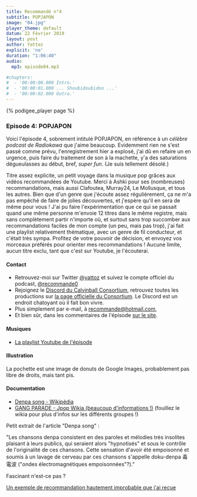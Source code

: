 ```yaml
---
title: Recommandé n°4
subtitle: POPJAPON
image: "04.jpg"
player_theme: default
datum: 22 Février 2019
layout: post
author: Yattoz
explicit: 'no'
duration: "1:06:40"
audio:
  mp3: episode04.mp3

#chapters:
#  - '00:00:00.000 Intro.'
#  - '00:00:01.000 ... Shoubidoubidoo ...'
#  - '00:00:02.000 Outro.'
---
```


{% podigee_player page %}

### Episode 4: POPJAPON

Voici l'épisode 4, sobrement intitulé POPJAPON, en référence à un *célèbre podcast de Radiokawa* que j'aime beaucoup. Evidemment rien ne s'est passé comme prévu, l'enregistrement hier a explosé, j'ai dû en refaire un en urgence, puis faire du traitement de son à la machette, y'a des saturations dégueulasses au début, bref, *super fun*. (Je suis tellement désolé.)

Titre assez explicite, un petit voyage dans la musique pop grâces aux vidéos recommandées de Youtube. Merci à Ashki pour ses (nombreuses) recommandations, mais aussi Clafoutea, Murray24, Le Mollusque, et tous les autres. Bien que d'un genre que j'écoute assez régulièrement, ça ne m'a pas empêché de faire de jolies découvertes, et j'espère qu'il en sera de même pour vous ! J'ai pu faire l'expérimentation que ce qui se passait quand une même personne m'envoie 12 titres dans le même registre, mais sans complètement partir n'importe où, et surtout sans trop succomber aux recommandations faciles de mon compte (un peu, mais pas trop), j'ai fait une playlist relativement thématique, avec un genre de fil conducteur, et c'était très sympa.
Profitez de votre pouvoir de décision, et envoyez vos morceaux préférés pour orienter mes recommandations ! Aucune limite, aucun titre exclu, tant que c'est sur Youtube, je l'écouterai.

#### Contact

- Retrouvez-moi sur Twitter [@yattoz](https://twitter.com/yattoz) et suivez le compte officiel du podcast, [@recommande0](https://twitter.com/recommande0)
- Rejoignez le [Discord du Calvinball Consortium](https://discord.gg/4RnA9v7), retrouvez toutes les productions sur [la page officielle du Consortium](https://calvinballradio.wordpress.com/). Le Discord est un endroit chatoyant où il fait bon vivre.
- Plus simplement par e-mail, à [recommande@hotmail.com](mailto:recommande@hotmail.com),
- Et bien sûr, dans les commentaires de l'épisode [sur le site](https://recommande.duckdns.org).


#### Musiques

  * [La playlist Youtube de l'épisode](https://www.youtube.com/playlist?list=PLNjXbZkItxtZlMdItTjDw1cgLvKkVg40K)

#### Illustration

La pochette est une image de donuts de Google Images, probablement pas libre de droits, mais tant pis.


#### Documentation

- [Denpa song - Wikipédia](https://fr.wikipedia.org/wiki/Denpa_(musique))
- [GANG PARADE - Jpop Wikia (beaucoup d'informations !)](https://jpop.fandom.com/wiki/GANG_PARADE) (fouillez le wikia pour plus d'infos sur les différents groupes !)

Petit extrait de l'article "Denpa song" :

"Les chansons denpa consistent en des paroles et mélodies très insolites plaisant à leurs publics, qui seraient alors "hypnotisés" et sous le contrôle de l'originalité de ces chansons. Cette sensation d'avoir été empoisonné et soumis à un lavage de cerveau par ces chansons s'appelle doku-denpa 毒電波 ("ondes électromagnétiques empoisonnées"?)."

Fascinant n'est-ce pas ?  

[Un exemple de recommandation hautement improbable que j'ai reçue](https://www.youtube.com/watch?v=JQveNljnisE)
